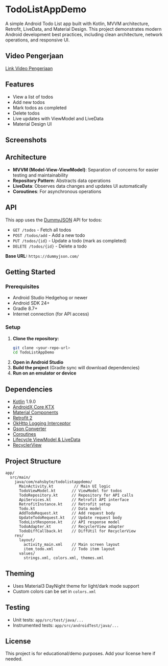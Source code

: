# TodoListAppDemo

A simple Android Todo List app built with Kotlin, MVVM architecture, Retrofit, LiveData, and Material Design. This project demonstrates modern Android development best practices, including clean architecture, network operations, and responsive UI.

## Video Pengerjaan
[Link Video Pengerjaan](https://drive.google.com/file/d/16sAo9WdF60IiljcDgBPvn9vjCu6SD-_l/view?usp=sharing)

## Features
- View a list of todos
- Add new todos
- Mark todos as completed
- Delete todos
- Live updates with ViewModel and LiveData
- Material Design UI

## Screenshots
<!-- Add screenshots here -->

## Architecture
- **MVVM (Model-View-ViewModel)**: Separation of concerns for easier testing and maintainability
- **Repository Pattern**: Abstracts data operations
- **LiveData**: Observes data changes and updates UI automatically
- **Coroutines**: For asynchronous operations

## API
This app uses the [DummyJSON](https://dummyjson.com/) API for todos:
- `GET /todos` - Fetch all todos
- `POST /todos/add` - Add a new todo
- `PUT /todos/{id}` - Update a todo (mark as completed)
- `DELETE /todos/{id}` - Delete a todo

**Base URL:** `https://dummyjson.com/`

## Getting Started

### Prerequisites
- Android Studio Hedgehog or newer
- Android SDK 24+
- Gradle 8.7+
- Internet connection (for API access)

### Setup
1. **Clone the repository:**
   ```bash
   git clone <your-repo-url>
   cd TodoListAppDemo
   ```
2. **Open in Android Studio**
3. **Build the project** (Gradle sync will download dependencies)
4. **Run on an emulator or device**

## Dependencies
- [Kotlin](https://kotlinlang.org/) 1.9.0
- [AndroidX Core KTX](https://developer.android.com/kotlin/ktx)
- [Material Components](https://material.io/develop/android)
- [Retrofit 2](https://square.github.io/retrofit/)
- [OkHttp Logging Interceptor](https://square.github.io/okhttp/)
- [Gson Converter](https://github.com/square/retrofit/tree/master/retrofit-converters/gson)
- [Coroutines](https://github.com/Kotlin/kotlinx.coroutines)
- [Lifecycle ViewModel & LiveData](https://developer.android.com/topic/libraries/architecture/viewmodel)
- [RecyclerView](https://developer.android.com/jetpack/androidx/releases/recyclerview)

## Project Structure
```
app/
  src/main/
    java/com/nahsbyte/todolistappdemo/
      MainActivity.kt         // Main UI logic
      TodoViewModel.kt       // ViewModel for todos
      TodoRepository.kt      // Repository for API calls
      ApiServices.kt         // Retrofit API interface
      RetrofitInstance.kt    // Retrofit setup
      Todo.kt                // Data model
      AddTodoRequest.kt      // Add request body
      UpdateTodoRequest.kt   // Update request body
      TodoListResponse.kt    // API response model
      TodoAdapter.kt         // RecyclerView adapter
      TodoDiffCallback.kt    // DiffUtil for RecyclerView
    res/
      layout/
        activity_main.xml    // Main screen layout
        item_todo.xml        // Todo item layout
      values/
        strings.xml, colors.xml, themes.xml
```

## Theming
- Uses Material3 DayNight theme for light/dark mode support
- Custom colors can be set in `colors.xml`

## Testing
- Unit tests: `app/src/test/java/...`
- Instrumented tests: `app/src/androidTest/java/...`

## License
This project is for educational/demo purposes. Add your license here if needed. 